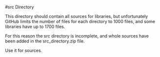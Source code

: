 #src Directory

This directory should contain all sources for libraries, but unfortunately GitHub limits the number of files for each directory to 1000 files, and some libraries have up to 1700 files.

For this reason the src directory is incomplete, and whole sources have been added in the src_directory.zip file.

Use it for sources.
